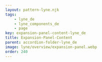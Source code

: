 ```yaml
---
layout: pattern-lyne.njk
tags: 
    - lyne_de
    - lyne_components_de
    - page
key: expansion-panel-content-lyne_de
title: Expansion-Panel-Content
parent: accordion-folder-lyne_de
image: lyne/overview/expansion-panel.webp
order: 240
---
```

